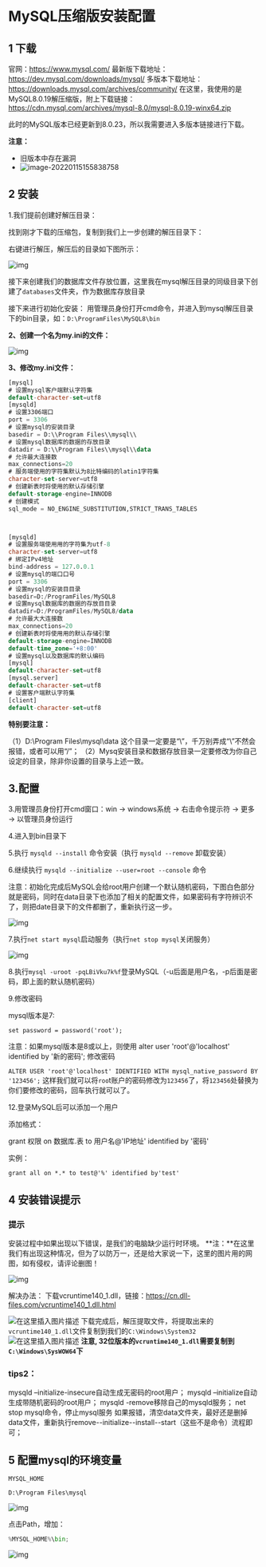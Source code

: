 # MySQL压缩版安装配置

## 1 下载

官网：https://www.mysql.com/
最新版下载地址：https://dev.mysql.com/downloads/mysql/
多版本下载地址：https://downloads.mysql.com/archives/community/
在这里，我使用的是MySQL8.0.19解压缩版，附上下载链接：https://cdn.mysql.com/archives/mysql-8.0/mysql-8.0.19-winx64.zip

此时的MySQL版本已经更新到8.0.23，所以我需要进入多版本链接进行下载。

**注意：**

- 旧版本中存在漏洞
- ![image-20220115155838758](https://cdn.jsdelivr.net/gh/xlc520/MyImage/MdImg/image-20220115155838758.png)

## 2 安装

1.我们提前创建好解压目录：

找到刚才下载的压缩包，复制到我们上一步创建的解压目录下：

右键进行解压，解压后的目录如下图所示：

![img](https://cdn.jsdelivr.net/gh/xlc520/MyImage/MdImg/aHR0cHM6Ly9ibG9nLmNzZG4ubmV0L3dlaXhpbl80NDU3NzU0Mw.png)

接下来创建我们的数据库文件存放位置，这里我在mysql解压目录的同级目录下创建了`databases`文件夹，作为数据库存放目录

接下来进行初始化安装：
用管理员身份打开cmd命令，并进入到mysql解压目录下的bin目录，如：`D:\ProgramFiles\MySQL8\bin`

**2、创建一个名为my.ini的文件：**

![img](https://cdn.jsdelivr.net/gh/xlc520/MyImage/MdImg/ZmFuZ3poZW5naGVpdGk.png)

 **3、修改my.ini文件：**

```sql
[mysql]
# 设置mysql客户端默认字符集
default-character-set=utf8
[mysqld]
# 设置3306端口
port = 3306
# 设置mysql的安装目录
basedir = D:\\Program Files\\mysql\\
# 设置mysql数据库的数据的存放目录
datadir = D:\\Program Files\\mysql\\data
# 允许最大连接数
max_connections=20
# 服务端使用的字符集默认为8比特编码的latin1字符集
character-set-server=utf8
# 创建新表时将使用的默认存储引擎
default-storage-engine=INNODB
# 创建模式
sql_mode = NO_ENGINE_SUBSTITUTION,STRICT_TRANS_TABLES



[mysqld]
# 设置服务端使⽤用的字符集为utf-8
character-set-server=utf8
# 绑定IPv4地址
bind-address = 127.0.0.1
# 设置mysql的端⼝口号
port = 3306
# 设置mysql的安装⽬目录
basedir=D:/ProgramFiles/MySQL8
# 设置mysql数据库的数据的存放⽬目录
datadir=D:/ProgramFiles/MySQL8/data
# 允许最⼤大连接数
max_connections=20
# 创建新表时将使⽤用的默认存储引擎
default-storage-engine=INNODB
default-time_zone='+8:00'
# 设置mysql以及数据库的默认编码
[mysql]
default-character-set=utf8
[mysql.server]
default-character-set=utf8
# 设置客户端默认字符集
[client]
default-character-set=utf8
```

**特别要注意：**

（1）D:\\Program Files\\mysql\\data 这个目录一定要是“\\”，千万别弄成“\”不然会报错，或者可以用“/”；
（2）Mysq安装目录和数据存放目录一定要修改为你自己设定的目录，除非你设置的目录与上述一致。

## 3.配置

3.用管理员身份打开cmd窗口：win -> windows系统 -> 右击命令提示符 -> 更多 -> 以管理员身份运行

4.进入到bin目录下

 5.执行 `mysqld --install` 命令安装（执行 `mysqld --remove` 卸载安装）

6.继续执行 `mysqld --initialize --user=root --console` 命令

注意：初始化完成后MySQL会给root用户创建一个默认随机密码，下图白色部分就是密码，同时在data目录下也添加了相关的配置文件，如果密码有字符辨识不了，则把date目录下的文件都删了，重新执行这一步。

![img](https://cdn.jsdelivr.net/gh/xlc520/MyImage/MdImg/1780812-20190829212537656-1187829463.png)

 7.执行`net start mysql`启动服务（执行`net stop mysql`关闭服务）

![img](https://cdn.jsdelivr.net/gh/xlc520/MyImage/MdImg/1780812-20190829212232857-537058421.png)

 

 8.执行`mysql -uroot -pqLBiVku7k%f`登录MySQL（-u后面是用户名，-p后面是密码，即上面的默认随机密码）

 9.修改密码

mysql版本是7:

`set password = password('root');`

注意：如果mysql版本是8或以上，则使用 alter user 'root'@'localhost' identified by '新的密码'; 修改密码

`ALTER USER 'root'@'localhost' IDENTIFIED WITH mysql_native_password BY '123456';`
这样我们就可以将`roo`t账户的密码修改为`123456`了，将`123456`处替换为你们要修改的密码，回车执行就可以了。

12.登录MySQL后可以添加一个用户

添加格式：

grant 权限 on 数据库.表 to 用户名@'IP地址' identified by '密码'

实例：

`grant all on *.* to test@'%' identified by'test'`

## 4 安装错误提示

### 提示

安装过程中如果出现以下错误，是我们的电脑缺少运行时环境。
**注：**在这里我们有出现这种情况，但为了以防万一，还是给大家说一下，这里的图片用的网图，如有侵权，请评论删图！

![img](https://cdn.jsdelivr.net/gh/xlc520/MyImage/MdImg/20200131203311761.png)

解决办法：
下载vcruntime140_1.dll，链接：https://cn.dll-files.com/vcruntime140_1.dll.html

![在这里插入图片描述](https://cdn.jsdelivr.net/gh/xlc520/MyImage/MdImg/16422331874666.png)
下载完成后，解压提取文件，将提取出来的`vcruntime140_1.dll`文件复制到我们的`C:\Windows\System32`
![在这里插入图片描述](https://cdn.jsdelivr.net/gh/xlc520/MyImage/MdImg/16422331874677.png)
**注意, 32位版本的`vcruntime140_1.dll`需要复制到`C:\Windows\SysWOW64`下**



### tips2：

mysqld –initialize-insecure自动生成无密码的root用户；
mysqld –initialize自动生成带随机密码的root用户；
mysqld -remove移除自己的mysqld服务；
net stop mysql命令，停止mysql服务
如果报错，清空data文件夹，最好还是删掉data文件，重新执行remove--initialize--install--start（这些不是命令）流程即可；





## 5 配置mysql的环境变量

```vbnet
MYSQL_HOME

D:\Program Files\mysql
```

 ![img](https://cdn.jsdelivr.net/gh/xlc520/MyImage/MdImg/20200303112518670.png)

点击Path，增加：

```python
%MYSQL_HOME%\bin;
```

![img](https://cdn.jsdelivr.net/gh/xlc520/MyImage/MdImg/20190831112741174.png)

